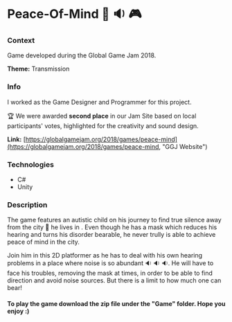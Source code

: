 # Peace-Of-Mind :city_sunrise: :sound: :video_game:

### Context
Game developed during the Global Game Jam 2018.

**Theme:** Transmission

### Info 
I worked as the Game Designer and Programmer for this project.

:trophy: We were awarded **second place** in our Jam Site based on local participants' votes, highlighted for the creativity and sound design.

**Link:** [https://globalgamejam.org/2018/games/peace-mind](https://globalgamejam.org/2018/games/peace-mind, "GGJ Website")

### Technologies
* C#
* Unity 

### Description
The game features an autistic child on his journey to find true silence away from the city :city_sunrise: he lives in . Even though he has a mask which reduces his hearing and turns his disorder bearable, he never trully is able to achieve peace of mind in the city.

Join him in this 2D platformer as he has to deal with his own hearing problems in a place where noise is so abundant :sound: :sound: :sound:. He will have to face his troubles, removing the mask at times, in order to be able to find direction and avoid noise sources. But there is a limit to how much one can bear!

#### To play the game download the zip file under the "Game" folder. Hope you enjoy :)
